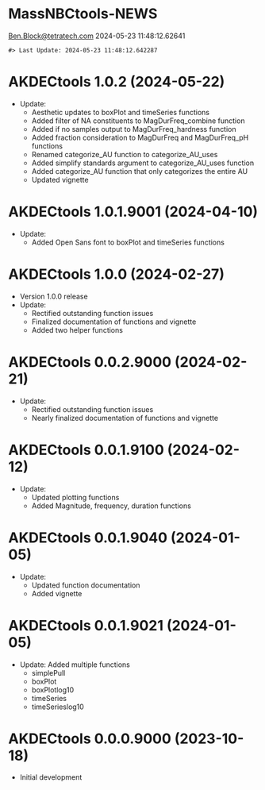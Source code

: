 MassNBCtools-NEWS
================
<Ben.Block@tetratech.com>
2024-05-23 11:48:12.62641

<!-- NEWS.md is generated from NEWS.Rmd. Please edit that file -->

    #> Last Update: 2024-05-23 11:48:12.642287

# AKDECtools 1.0.2 (2024-05-22)

- Update:
  - Aesthetic updates to boxPlot and timeSeries functions
  - Added filter of NA constituents to MagDurFreq_combine function
  - Added if no samples output to MagDurFreq_hardness function
  - Added fraction consideration to MagDurFreq and MagDurFreq_pH
    functions
  - Renamed categorize_AU function to categorize_AU_uses
  - Added simplify standards argument to categorize_AU_uses function
  - Added categorize_AU function that only categorizes the entire AU
  - Updated vignette

# AKDECtools 1.0.1.9001 (2024-04-10)

- Update:
  - Added Open Sans font to boxPlot and timeSeries functions

# AKDECtools 1.0.0 (2024-02-27)

- Version 1.0.0 release
- Update:
  - Rectified outstanding function issues
  - Finalized documentation of functions and vignette
  - Added two helper functions

# AKDECtools 0.0.2.9000 (2024-02-21)

- Update:
  - Rectified outstanding function issues
  - Nearly finalized documentation of functions and vignette

# AKDECtools 0.0.1.9100 (2024-02-12)

- Update:
  - Updated plotting functions
  - Added Magnitude, frequency, duration functions

# AKDECtools 0.0.1.9040 (2024-01-05)

- Update:
  - Updated function documentation
  - Added vignette

# AKDECtools 0.0.1.9021 (2024-01-05)

- Update: Added multiple functions
  - simplePull
  - boxPlot
  - boxPlotlog10
  - timeSeries
  - timeSerieslog10

# AKDECtools 0.0.0.9000 (2023-10-18)

- Initial development
